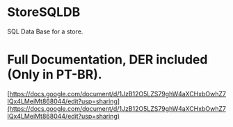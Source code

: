 # StoreSQLDB
SQL Data Base for a store.

# Full Documentation, DER included (Only in PT-BR).
[https://docs.google.com/document/d/1JzB12O5LZS79ghW4aXCHxbOwhZ7IQx4LMeiMt868044/edit?usp=sharing](https://docs.google.com/document/d/1JzB12O5LZS79ghW4aXCHxbOwhZ7IQx4LMeiMt868044/edit?usp=sharing)
